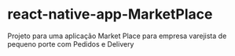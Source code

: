 # react-native-app-MarketPlace
Projeto para uma aplicação Market Place para empresa varejista de pequeno porte com  Pedidos e Delivery
